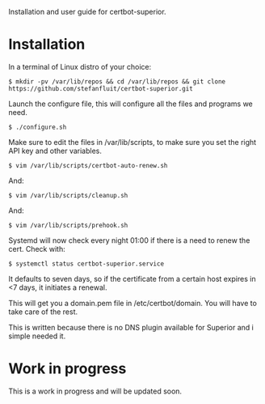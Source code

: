 Installation and user guide for certbot-superior.

Installation
===========

In a terminal of Linux distro of your choice:  

```
$ mkdir -pv /var/lib/repos && cd /var/lib/repos && git clone https://github.com/stefanfluit/certbot-superior.git
```

Launch the configure file, this will configure all the files and programs we need.

```
$ ./configure.sh
```

Make sure to edit the files in /var/lib/scripts, to make sure you set the right API key and other variables.

```
$ vim /var/lib/scripts/certbot-auto-renew.sh
```

And:  

```
$ vim /var/lib/scripts/cleanup.sh
```

And:  

```
$ vim /var/lib/scripts/prehook.sh
```

Systemd will now check every night 01:00 if there is a need to renew the cert. Check with: 

```
$ systemctl status certbot-superior.service
```

It defaults to seven days, so if the certificate from a certain host expires in <7 days, it initiates a renewal.

This will get you a domain.pem file in /etc/certbot/domain. You will have to take care of the rest. 

This is written because there is no DNS plugin available for Superior and i simple needed it. 

Work in progress
===========

This is a work in progress and will be updated soon.

